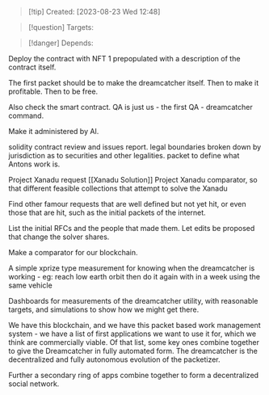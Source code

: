
>[!tip] Created: [2023-08-23 Wed 12:48]

>[!question] Targets: 

>[!danger] Depends: 

Deploy the contract with NFT 1 prepopulated with a description of the contract itself.

The first packet should be to make the dreamcatcher itself.
Then to make it profitable.
Then to be free.

Also check the smart contract.
QA is just us - the first QA - dreamcatcher command.

Make it administered by AI.

solidity contract review and issues report.
legal boundaries broken down by jurisdiction as to securities and other legalities.
packet to define what Antons work is.

Project Xanadu request [[Xanadu Solution]]
Project Xanadu comparator, so that different feasible collections that attempt to solve the Xanadu

Find other famour requests that are well defined but not yet hit, or even those that are hit, such as the initial packets of the internet.  

List the initial RFCs and the people that made them.  Let edits be proposed that change the solver shares.

Make a comparator for our blockchain.

A simple xprize type measurement for knowing when the dreamcatcher is working - eg: reach low earth orbit then do it again with in a week using the same vehicle

Dashboards for measurements of the dreamcatcher utility, with reasonable targets, and simulations to show how we might get there.

We have this blockchain, and we have this packet based work management system - we have a list of first applications we want to use it for, which we think are commercially viable.  Of that list, some key ones combine together to give the Dreamcatcher in fully automated form.  The dreamcatcher is the  decentralized and fully autonomous evolution of the packetizer.

Further a secondary ring of apps combine together to form a decentralized social network.

